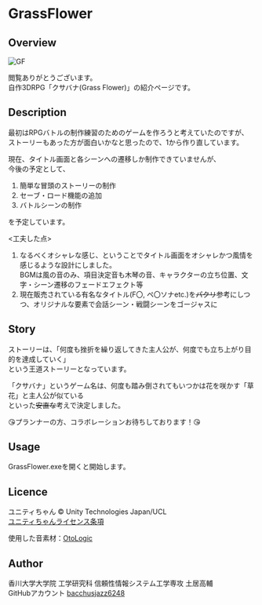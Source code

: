 # GrassFlower

## Overview
![GF](https://user-images.githubusercontent.com/59596135/77295936-1e24be80-6d2a-11ea-8961-ee6e2ab4622a.PNG)  

閲覧ありがとうございます。  
自作3DRPG「クサバナ(Grass Flower)」の紹介ページです。  

## Description
最初はRPGバトルの制作練習のためのゲームを作ろうと考えていたのですが、  
ストーリーもあった方が面白いかなと思ったので、1から作り直しています。 

現在、タイトル画面と各シーンへの遷移しか制作できていませんが、  
今後の予定として、  
1. 簡単な冒頭のストーリーの制作  
2. セーブ・ロード機能の追加  
3. バトルシーンの制作  

を予定しています。  

<工夫した点>
1. なるべくオシャレな感じ、ということでタイトル画面をオシャレかつ風情を感じるような設計にしました。  
  BGMは風の音のみ、項目決定音も木琴の音、キャラクターの立ち位置、文字・シーン遷移のフェードエフェクト等
2. 現在販売されている有名なタイトル(F〇, ペ〇ソナetc.)を~~パクリ~~参考にしつつ、オリジナルな要素で会話シーン・戦闘シーンをゴージャスに

## Story
ストーリーは、「何度も挫折を繰り返してきた主人公が、何度でも立ち上がり目的を達成していく」  
という王道ストーリーとなっています。  

「クサバナ」というゲーム名は、何度も踏み倒されてもいつかは花を咲かす「草花」と主人公が似ている  
といった~~安直な~~考えで決定しました。

:kissing_heart:プランナーの方、コラボレーションお待ちしております！:kissing_heart:  

## Usage
GrassFlower.exeを開くと開始します。
## Licence
ユニティちゃん © Unity Technologies Japan/UCL  
[ユニティちゃんライセンス条項](https://unity-chan.com/contents/guideline/)  

使用した音素材：[OtoLogic](https://otologic.jp)

## Author  
香川大学大学院 工学研究科 信頼性情報システム工学専攻 土居高輔  
GitHubアカウント [bacchusjazz6248](https://github.com/bacchusjazz6248)
